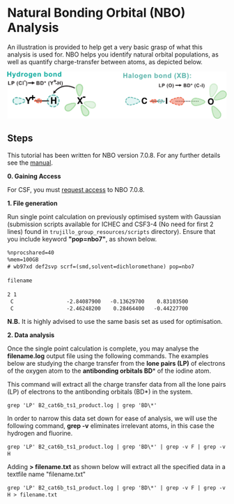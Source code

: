 # Natural Bonding Orbital (NBO) Analysis
An illustration is provided to help get a very basic grasp of what this analysis is used for. NBO helps you identify natural orbital populations, as well as quantify charge-transfer between atoms, as depicted below.

![Illustration of NBO](NBO_Examples.png)

## Steps

This tutorial has been written for NBO version 7.0.8. For any further details see the [manual](https://nbo7.chem.wisc.edu/nboman.pdf).

**0. Gaining Access**

For CSF, you must [request access](https://ri.itservices.manchester.ac.uk/csf4/software/applications/nbo/) to NBO 7.0.8.

**1. File generation**

Run single point calculation on previously optimised system with Gaussian (submission scripts available for ICHEC and CSF3-4 (No need for first 2 lines) found in ```trujillo_group_resources/scripts``` directory). Ensure that you include keyword **"pop=nbo7"**, as shown below.

```{shell}
%nprocshared=40
%mem=100GB
# wb97xd def2svp scrf=(smd,solvent=dichloromethane) pop=nbo7

filename

2 1
 C                 -2.84087900   -0.13629700    0.83103500
 C                 -2.46248200    0.28464400   -0.44227700
```

**N.B.** It is highly advised to use the same basis set as used for optimisation.

**2. Data analysis**

Once the single point calculation is complete, you may analyse the **filename.log** output file using the following commands. The examples below are studying the charge transfer from the **lone pairs (LP)** of electrons of the oxygen atom to the **antibonding orbitals BD*** of the iodine atom.

This command will extract all the charge transfer data from all the lone pairs (LP) of electrons to the antibonding orbitals (BD*) in the system.

```{shell}
grep 'LP' B2_cat6b_ts1_product.log | grep 'BD\*'
```

In order to narrow this data set down for ease of analysis, we will use the following command, **grep -v** eliminates irrelevant atoms, in this case the hydrogen and fluorine.

```{shell}
grep 'LP' B2_cat6b_ts1_product.log | grep 'BD\*' | grep -v F | grep -v H
```
Adding **> filename.txt** as shown below will extract all the specified data in a textfile name "filename.txt"

```{shell}
grep 'LP' B2_cat6b_ts1_product.log | grep 'BD\*' | grep -v F | grep -v H > filename.txt
```
